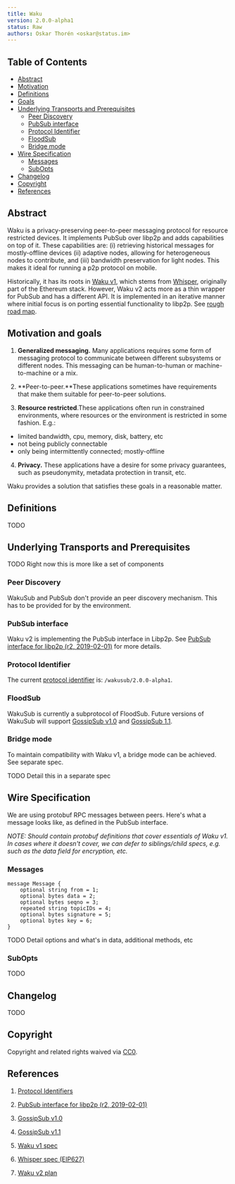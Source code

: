 ```yaml
---
title: Waku
version: 2.0.0-alpha1
status: Raw
authors: Oskar Thorén <oskar@status.im>
---
```


## Table of Contents

- [Abstract](#abstract)
- [Motivation](#motivation)
- [Definitions](#definitions)
- [Goals](#goals)
- [Underlying Transports and Prerequisites](#underlying-transports-and-prerequisites)
  * [Peer Discovery](#peer-discovery)
  * [PubSub interface](#pubsub-interface)
  * [Protocol Identifier](#protocol-identifier)
  * [FloodSub](#floodsub)
  * [Bridge mode](#bridge-mode)
- [Wire Specification](#wire-specification)
  * [Messages](#messages)
  * [SubOpts](#subopts)
- [Changelog](#changelog)
- [Copyright](#copyright)
- [References](#references)


## Abstract

Waku is a privacy-preserving peer-to-peer messaging protocol for resource
restricted devices. It implements PubSub over libp2p and adds capabilities on
top of it. These capabilities are: (i) retrieving historical messages for
mostly-offline devices (ii) adaptive nodes, allowing for heterogeneous nodes to
contribute, and (iii) bandwidth preservation for light nodes. This makes it
ideal for running a p2p protocol on mobile.

Historically, it has its roots in [Waku v1](specs.vac.dev/waku/waku.html), which
stems from [Whisper](https://eips.ethereum.org/EIPS/eip-627), originally part of
the Ethereum stack. However, Waku v2 acts more as a thin wrapper for PubSub and
has a different API. It is implemented in an iterative manner where initial
focus is on porting essential functionality to libp2p. See [rough road
map](https://vac.dev/waku-v2-plan).

## Motivation and goals

1. **Generalized messaging.** Many applications requires some form of messaging
   protocol to communicate between different subsystems or different nodes. This
   messaging can be human-to-human or machine-to-machine or a mix.

2. **Peer-to-peer.**These applications sometimes have requirements that make
   them suitable for peer-to-peer solutions.

3. **Resource restricted**.These applications often run in constrained
   environments, where resources or the environment is restricted in some
   fashion. E.g.:

- limited bandwidth, cpu, memory, disk, battery, etc
- not being publicly connectable
- only being intermittently connected; mostly-offline

4. **Privacy.** These applications have a desire for some privacy guarantees,
   such as pseudonymity, metadata protection in transit, etc.

Waku provides a solution that satisfies these goals in a reasonable matter.

## Definitions

TODO

## Underlying Transports and Prerequisites

TODO Right now this is more like a set of components

### Peer Discovery

WakuSub and PubSub don't provide an peer discovery mechanism. This has to be
provided for by the environment.

### PubSub interface

Waku v2 is implementing the PubSub interface in Libp2p. See [PubSub interface
for libp2p (r2,
2019-02-01)](https://github.com/libp2p/specs/blob/master/pubsub/README.md) for
more details.

### Protocol Identifier

The current [protocol identifier](https://docs.libp2p.io/concepts/protocols/)
is: `/wakusub/2.0.0-alpha1`.

### FloodSub

WakuSub is currently a subprotocol of FloodSub. Future versions of WakuSub will
support [GossipSub
v1.0](https://github.com/libp2p/specs/blob/master/pubsub/gossipsub/gossipsub-v1.0.md)
and [GossipSub
1.1](https://github.com/libp2p/specs/blob/master/pubsub/gossipsub/gossipsub-v1.1.md).

### Bridge mode

To maintain compatibility with Waku v1, a bridge mode can be achieved. See
separate spec.

TODO Detail this in a separate spec

## Wire Specification

We are using protobuf RPC messages between peers. Here's what a message looks
like, as defined in the PubSub interface.


*NOTE: Should contain protobuf definitions that cover essentials of Waku v1. In
cases where it doesn't cover, we can defer to siblings/child specs, e.g. such as
the data field for encryption, etc.*

### Messages

```
message Message {
	optional string from = 1;
	optional bytes data = 2;
	optional bytes seqno = 3;
	repeated string topicIDs = 4;
	optional bytes signature = 5;
	optional bytes key = 6;
}
```

TODO Detail options and what's in data, additional methods, etc

### SubOpts

TODO

## Changelog

TODO

## Copyright

Copyright and related rights waived via
[CC0](https://creativecommons.org/publicdomain/zero/1.0/).

## References

1. [Protocol Identifiers](https://docs.libp2p.io/concepts/protocols/)

2. [PubSub interface for libp2p (r2,
   2019-02-01)](https://github.com/libp2p/specs/blob/master/pubsub/README.md)

3. [GossipSub
   v1.0](https://github.com/libp2p/specs/blob/master/pubsub/gossipsub/gossipsub-v1.0.md)

4. [GossipSub
   v1.1](https://github.com/libp2p/specs/blob/master/pubsub/gossipsub/gossipsub-v1.1.md)

5. [Waku v1 spec](specs.vac.dev/waku/waku.html)

6. [Whisper spec (EIP627)](https://eips.ethereum.org/EIPS/eip-627)

7. [Waku v2 plan](https://vac.dev/waku-v2-plan)
